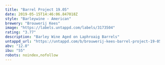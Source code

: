 ```yaml
---
title: "Barrel Project 19.05"
date: 2019-05-15T14:46:06.847018Z
style: "Barleywine - American"
brewery: "Brouwerij Kees"
image: "https://labels.untappd.com/labels/3173504"
rating: "3.77"
description: "Barley Wine Aged on Laphroaig Barrels"
untappd_url: "https://untappd.com/b/brouwerij-kees-barrel-project-19-05/3173504"
abv: "12.0"
ibu: "55"
robots: noindex,nofollow
---
```

